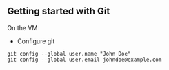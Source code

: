 ## Getting started with Git

On the VM
- Configure git
```
git config --global user.name "John Doe"
git config --global user.email johndoe@example.com
```